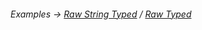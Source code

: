 ###### Examples -> [Raw String Typed](../../examples/raw-string-typed.md) / [Raw Typed](../../examples/raw-typed.md)
